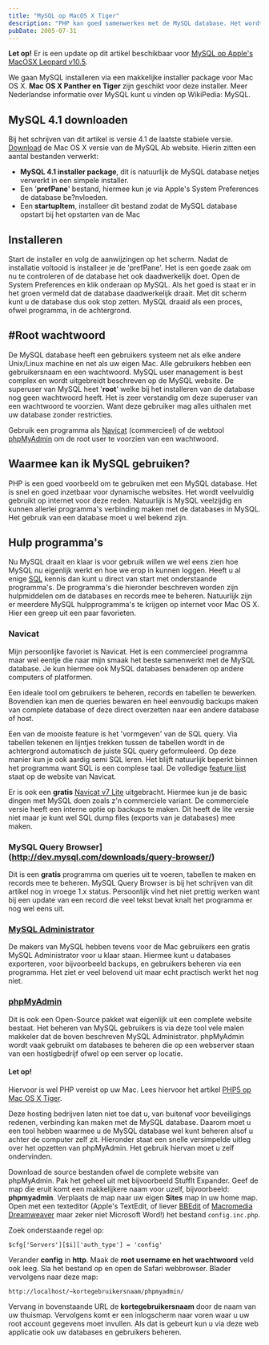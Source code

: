 ```yaml
---
title: "MySQL op MacOS X Tiger"
description: "PHP kan goed samenwerken met de MySQL database. Het wordt veel toegepast op website met dynamische content. Het is gratis te gebruiken voor eigen gebruik en leer doeleinden."
pubDate: 2005-07-31
---
```


**Let op!** Er is een update op dit artikel beschikbaar voor [MySQL op Apple's MacOSX Leopard v10.5](http://www.atlantisdesign.nl/artikel/mysql-op-macosx-leopard).

We gaan MySQL installeren via een makkelijke installer package voor Mac OS X. **Mac OS X Panther en Tiger** zijn geschikt voor deze installer. Meer Nederlandse informatie over MySQL kunt u vinden op WikiPedia: MySQL.

## MySQL 4.1 downloaden

Bij het schrijven van dit artikel is versie 4.1 de laatste stabiele versie. [Download](http://dev.mysql.com/downloads/mysql/4.1.html#Mac_OS_X) de Mac OS X versie van de MySQL Ab website. Hierin zitten een aantal bestanden verwerkt:

- **MySQL 4.1 installer package**, dit is natuurlijk de MySQL database netjes verwerkt in een simpele installer.
- Een '**prefPane**' bestand, hiermee kun je via Apple's System Preferences de database be?nvloeden.
- Een **startupItem**, installeer dit bestand zodat de MySQL database opstart bij het opstarten van de Mac

## Installeren

Start de installer en volg de aanwijzingen op het scherm. Nadat de installatie voltooid is installeer je de 'prefPane'. Het is een goede zaak om nu te controleren of de database het ook daadwerkelijk doet. Open de System Preferences en klik onderaan op MySQL. Als het goed is staat er in het groen vermeld dat de database daadwerkelijk draait. Met dit scherm kunt u de database dus ook stop zetten. MySQL draaid als een proces, ofwel programma, in de achtergrond.

## #Root wachtwoord

De MySQL database heeft een gebruikers systeem net als elke andere Unix/Linux machine en net als uw eigen Mac. Alle gebruikers hebben een gebruikersnaam en een wachtwoord. MySQL user management is best complex en wordt uitgebreidt beschreven op de MySQL website. De superuser van MySQL heet '**root**' welke bij het installeren van de database nog geen wachtwoord heeft. Het is zeer verstandig om deze superuser van een wachtwoord te voorzien. Want deze gebruiker mag alles uithalen met uw database zonder restricties.

Gebruik een programma als [Navicat](http://www.navicat.com/) (commercieel) of de webtool [phpMyAdmin](http://www.phpmyadmin.net/) om de root user te voorzien van een wachtwoord.

## Waarmee kan ik MySQL gebruiken?

PHP is een goed voorbeeld om te gebruiken met een MySQL database. Het is snel en goed inzetbaar voor dynamische websites. Het wordt veelvuldig gebruikt op internet voor deze reden. Natuurlijk is MySQL veelzijdig en kunnen allerlei programma's verbinding maken met de databases in MySQL. Het gebruik van een database moet u wel bekend zijn.

## Hulp programma's

Nu MySQL draait en klaar is voor gebruik willen we wel eens zien hoe MySQL nu eigenlijk werkt en hoe we erop in kunnen loggen. Heeft u al enige [SQL](http://nl.wikipedia.org/wiki/SQL) kennis dan kunt u direct van start met onderstaande programma's. De programma's die hieronder beschreven worden zijn hulpmiddelen om de databases en records mee te beheren. Natuurlijk zijn er meerdere MySQL hulpprogramma's te krijgen op internet voor Mac OS X. Hier een greep uit een paar favorieten.

### Navicat

Mijn persoonlijke favoriet is Navicat. Het is een commercieel programma maar wel eentje die naar mijn smaak het beste samenwerkt met de MySQL database. Je kun hiermee ook MySQL databases benaderen op andere computers of platformen.

Een ideale tool om gebruikers te beheren, records en tabellen te bewerken. Bovendien kan men de queries bewaren en heel eenvoudig backups maken van complete database of deze direct overzetten naar een andere database of host.

Een van de mooiste feature is het 'vormgeven' van de SQL query. Via tabellen tekenen en lijntjes trekken tussen de tabellen wordt in de achtergrond automatisch de juiste SQL query geformuleerd. Op deze manier kun je ook aardig semi SQL leren. Het blijft natuurlijk beperkt binnen het programma want SQL is een complese taal. De volledige [feature lijst](http://www.navicat.com/feature.html) staat op de website van Navicat.

Er is ook een **gratis** [Navicat v7 Lite](http://www.navicat.com/download.html) uitgebracht. Hiermee kun je de basic dingen met MySQL doen zoals z'n commerciele variant. De commerciele versie heeft een interne optie op backups te maken. Dit heeft de lite versie niet maar je kunt wel SQL dump files (exports van je databases) mee maken.

### MySQL Query Browser](http://dev.mysql.com/downloads/query-browser/)

Dit is een **gratis** programma om queries uit te voeren, tabellen te maken en records mee te beheren. MySQL Query Browser is bij het schrijven van dit artikel nog in vroege 1.x status. Persoonlijk vind het niet prettig werken want bij een update van een record die veel tekst bevat knalt het programma er nog wel eens uit.

### [MySQL Administrator](http://dev.mysql.com/downloads/administrator/)

De makers van MySQL hebben tevens voor de Mac gebruikers een gratis MySQL Administrator voor u klaar staan. Hiermee kunt u databases exporteren, voor bijvoorbeeld backups, en gebruikers beheren via een programma. Het ziet er veel belovend uit maar echt practisch werkt het nog niet.

### [phpMyAdmin](http://www.phpmyadmin.net/)

Dit is ook een Open-Source pakket wat eigenlijk uit een complete website bestaat. Het beheren van MySQL gebruikers is via deze tool vele malen makkeler dat de boven beschreven MySQL Administrator. phpMyAdmin wordt vaak gebruikt om databases te beheren die op een webserver staan van een hostigbedrijf ofwel op een server op locatie.

#### Let op!

Hiervoor is wel PHP vereist op uw Mac. Lees hiervoor het artikel [PHP5 op Mac OS X Tiger](http://www.atlantisdesign.nl/artikel/php5-op-macosx-tiger).

Deze hosting bedrijven laten niet toe dat u, van buitenaf voor beveiligings redenen, verbinding kan maken met de MySQL database. Daarom moet u een tool hebben waarmee u de MySQL database wel kunt beheren alsof u achter de computer zelf zit. Hieronder staat een snelle versimpelde uitleg over het opzetten van phpMyAdmin. Het gebruik hiervan moet u zelf ondervinden.

Download de source bestanden ofwel de complete website van phpMyAdmin. Pak het geheel uit met bijvoorbeeld StuffIt Expander. Geef de map die eruit komt een makkelijkere naam voor uzelf, bijvoorbeeld: **phpmyadmin**. Verplaats de map naar uw eigen **Sites** map in uw home map. Open met een texteditor (Apple's TextEdit, of liever [BBEdit](http://www.barebones.com/products/bbedit/) of [Macromedia Dreamweaver](http://www.macromedia.com/software/dreamweaver/) maar zeker niet Microsoft Word!) het bestand `config.inc.php`.

Zoek onderstaande regel op:

    $cfg['Servers'][$i]['auth_type'] = 'config'

Verander **config** in **http**. Maak de **root username en het wachtwoord** veld ook leeg. Sla het bestand op en open de Safari webbrowser. Blader vervolgens naar deze map:

    http://localhost/~kortegebruikersnaam/phpmyadmin/

Vervang in bovenstaande URL de **kortegebruikersnaam** door de naam van uw thuismap. Vervolgens komt er een inlogscherm naar voren waar u uw root account gegevens moet invullen. Als dat is gebeurt kun u via deze web applicatie ook uw databases en gebruikers beheren.
